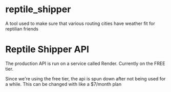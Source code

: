 # reptile_shipper
A tool used to make sure that various routing cities have weather fit for reptilian friends

# Reptile Shipper API
The production API is run on a service called Render. Currently on the FREE tier. 

Since we're using the free tier, the api is spun down after not being used for a while. This can be changed with like a $7/month plan
